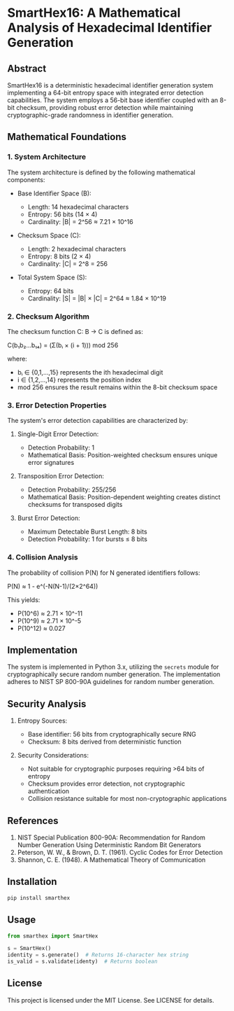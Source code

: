 # SmartHex16: A Mathematical Analysis of Hexadecimal Identifier Generation

## Abstract

SmartHex16 is a deterministic hexadecimal identifier generation system implementing a 64-bit entropy space with integrated error detection capabilities. The system employs a 56-bit base identifier coupled with an 8-bit checksum, providing robust error detection while maintaining cryptographic-grade randomness in identifier generation.

## Mathematical Foundations

### 1. System Architecture

The system architecture is defined by the following mathematical components:

- Base Identifier Space (B):
  - Length: 14 hexadecimal characters
  - Entropy: 56 bits (14 × 4)
  - Cardinality: |B| = 2^56 ≈ 7.21 × 10^16

- Checksum Space (C):
  - Length: 2 hexadecimal characters
  - Entropy: 8 bits (2 × 4)
  - Cardinality: |C| = 2^8 = 256

- Total System Space (S):
  - Entropy: 64 bits
  - Cardinality: |S| = |B| × |C| = 2^64 ≈ 1.84 × 10^19

### 2. Checksum Algorithm

The checksum function C: B → C is defined as:

C(b₁b₂...b₁₄) = (Σ(bᵢ × (i + 1))) mod 256

where:
- bᵢ ∈ {0,1,...,15} represents the ith hexadecimal digit
- i ∈ {1,2,...,14} represents the position index
- mod 256 ensures the result remains within the 8-bit checksum space

### 3. Error Detection Properties

The system's error detection capabilities are characterized by:

1. Single-Digit Error Detection:
   - Detection Probability: 1
   - Mathematical Basis: Position-weighted checksum ensures unique error signatures

2. Transposition Error Detection:
   - Detection Probability: 255/256
   - Mathematical Basis: Position-dependent weighting creates distinct checksums for transposed digits

3. Burst Error Detection:
   - Maximum Detectable Burst Length: 8 bits
   - Detection Probability: 1 for bursts ≤ 8 bits

### 4. Collision Analysis

The probability of collision P(N) for N generated identifiers follows:

P(N) ≈ 1 - e^(-N(N-1)/(2×2^64))

This yields:
- P(10^6) ≈ 2.71 × 10^-11
- P(10^9) ≈ 2.71 × 10^-5
- P(10^12) ≈ 0.027

## Implementation

The system is implemented in Python 3.x, utilizing the `secrets` module for cryptographically secure random number generation. The implementation adheres to NIST SP 800-90A guidelines for random number generation.

## Security Analysis

1. Entropy Sources:
   - Base identifier: 56 bits from cryptographically secure RNG
   - Checksum: 8 bits derived from deterministic function

2. Security Considerations:
   - Not suitable for cryptographic purposes requiring >64 bits of entropy
   - Checksum provides error detection, not cryptographic authentication
   - Collision resistance suitable for most non-cryptographic applications

## References

1. NIST Special Publication 800-90A: Recommendation for Random Number Generation Using Deterministic Random Bit Generators
2. Peterson, W. W., & Brown, D. T. (1961). Cyclic Codes for Error Detection
3. Shannon, C. E. (1948). A Mathematical Theory of Communication

## Installation

```bash
pip install smarthex
```

## Usage

```python
from smarthex import SmartHex

s = SmartHex()
identity = s.generate()  # Returns 16-character hex string
is_valid = s.validate(identy)  # Returns boolean
```

## License

This project is licensed under the MIT License. See LICENSE for details. 